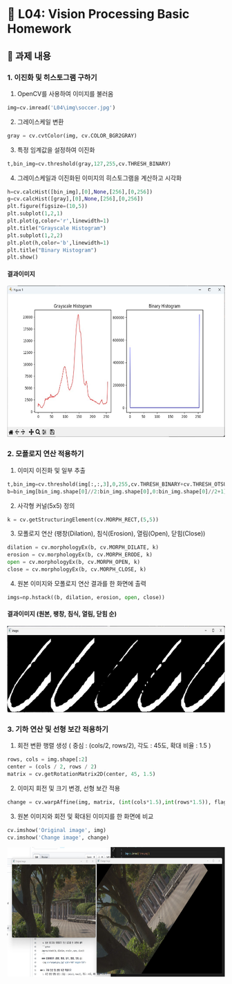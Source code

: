 # 📌 L04: Vision Processing Basic Homework

## 📝 과제 내용

### 1. 이진화 및 히스토그램 구하기
   1. OpenCV를 사용하여 이미지를 불러옴
   ```python
  img=cv.imread('L04\img\soccer.jpg')
   ```
   2. 그레이스케일 변환
   ```python
  gray = cv.cvtColor(img, cv.COLOR_BGR2GRAY)
   ```
   3. 특정 임계값을 설정하여 이진화
   ```python
  t,bin_img=cv.threshold(gray,127,255,cv.THRESH_BINARY)
   ```
   4. 그레이스케일과 이진화된 이미지의 히스토그램을 계산하고 시각화
   ```python
   h=cv.calcHist([bin_img],[0],None,[256],[0,256]) 
   g=cv.calcHist([gray],[0],None,[256],[0,256]) 
   plt.figure(figsize=(10,5))
   plt.subplot(1,2,1)
   plt.plot(g,color='r',linewidth=1)
   plt.title("Grayscale Histogram")
   plt.subplot(1,2,2)
   plt.plot(h,color='b',linewidth=1)
   plt.title("Binary Histogram")
   plt.show()
   ```
  #### 결과이미지
   <img src="output/Hist.jpg" width="700" height="350">
     
### 2. 모폴로지 연산 적용하기
   1. 이미지 이진화 및 일부 추출
   ```python
  t,bin_img=cv.threshold(img[:,:,3],0,255,cv.THRESH_BINARY+cv.THRESH_OTSU)
  b=bin_img[bin_img.shape[0]//2:bin_img.shape[0],0:bin_img.shape[0]//2+1]
   ```
   2. 사각형 커널(5x5) 정의 
   ```python
  k = cv.getStructuringElement(cv.MORPH_RECT,(5,5))
   ```
   3. 모폴로지 연산 (팽창(Dilation), 침식(Erosion), 열림(Open), 닫힘(Close))
   ```python
  dilation = cv.morphologyEx(b, cv.MORPH_DILATE, k)
  erosion = cv.morphologyEx(b, cv.MORPH_ERODE, k)
  open = cv.morphologyEx(b, cv.MORPH_OPEN, k)
  close = cv.morphologyEx(b, cv.MORPH_CLOSE, k)
   ```
   4. 원본 이미지와 모폴로지 연산 결과를 한 화면에 출력
   ```python
  imgs=np.hstack((b, dilation, erosion, open, close))
   ```
  #### 결과이미지 (원본, 팽창, 침식, 열림, 닫힘 순)
   <img src="output/morphology.jpg" width="750" height="200">
   
### 3. 기하 연산 및 선형 보간 적용하기
   1. 회전 변환 행렬 생성 ( 중심 : (cols/2, rows/2), 각도 : 45도, 확대 비율 : 1.5 )
   ```python
  rows, cols = img.shape[:2]
  center = (cols / 2, rows / 2)
  matrix = cv.getRotationMatrix2D(center, 45, 1.5)
   ```
   2. 이미지 회전 및 크기 변경, 선형 보간 적용
   ```python
  change = cv.warpAffine(img, matrix, (int(cols*1.5),int(rows*1.5)), flags=cv.INTER_LINEAR)
   ```
   3. 원본 이미지와 회전 및 확대된 이미지를 한 화면에 비교
   ```python
   cv.imshow('Original image', img)
   cv.imshow('Change image', change)
   ```
   <img src="output/change.jpg" width="600" height="300">
